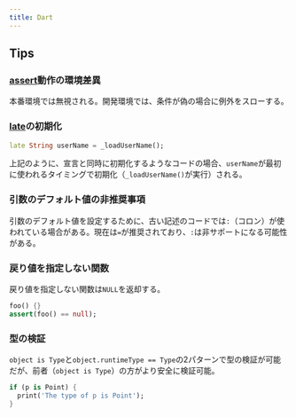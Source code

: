 ```yaml
---
title: Dart
---
```


## Tips

### [assert](https://dart.dev/guides/language/language-tour#assert)動作の環境差異

本番環境では無視される。開発環境では、条件が偽の場合に例外をスローする。

### [late](https://dart.dev/guides/language/language-tour#late-variables)の初期化

```dart
late String userName = _loadUserName();
```

上記のように、宣言と同時に初期化するようなコードの場合、`userName`が最初に使われるタイミングで初期化（`_loadUserName()`が実行）される。

### 引数のデフォルト値の非推奨事項

引数のデフォルト値を設定するために、古い記述のコードでは`:`（コロン）が使われている場合がある。現在は`=`が推奨されており、`:`は非サポートになる可能性がある。

### 戻り値を指定しない関数

戻り値を指定しない関数は`NULL`を返却する。

```dart
foo() {}
assert(foo() == null);
```

### 型の検証

`object is Type`と`object.runtimeType == Type`の2パターンで型の検証が可能だが、前者（`object is Type`）の方がより安全に検証可能。

```dart
if (p is Point) {
  print('The type of p is Point');
}
```
